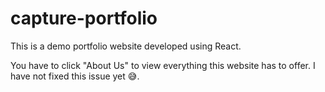 # capture-portfolio
This is a demo portfolio website developed using React.

You have to click "About Us" to view everything this website has to offer. I have not fixed this issue yet 😅.

